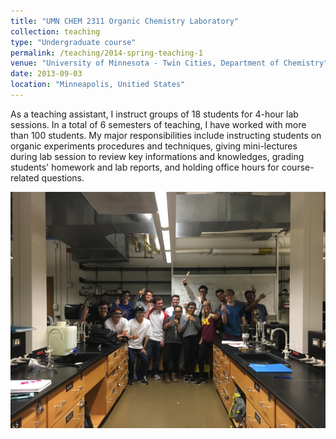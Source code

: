 ```yaml
---
title: "UMN CHEM 2311 Organic Chemistry Laboratory"
collection: teaching
type: "Undergraduate course"
permalink: /teaching/2014-spring-teaching-1
venue: "University of Minnesota - Twin Cities, Department of Chemistry"
date: 2013-09-03
location: "Minneapolis, Unitied States"
---
```

As a teaching assistant, I instruct groups of 18 students for 4-hour lab sessions. In a total of 6 semesters of teaching, I have worked with more than 100 students. My major responsibilities include instructing students on organic experiments procedures and techniques, giving mini-lectures during lab session to review key informations and knowledges, grading students' homework and lab reports, and holding office hours for course-related questions.  
<!-- ![](https://zhuoranzhang-ryan.github.io/website/images/TA_picture.jpg) -->
![](../images/TA_picture.jpg)